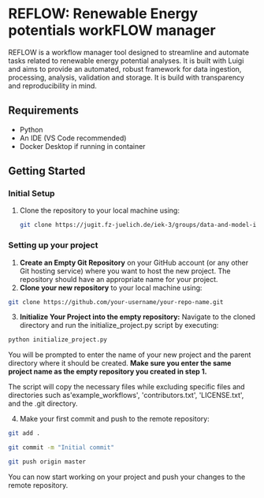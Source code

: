 # REFLOW: Renewable Energy potentials workFLOW manager

REFLOW is a workflow manager tool designed to streamline and automate tasks related to renewable energy potential analyses. It is built with Luigi and aims to provide an automated, robust framework for data ingestion, processing, analysis, validation and storage. It is build with transparency and reproducibility in mind. 

## Requirements
* Python
* An IDE (VS Code recommended)
* Docker Desktop if running in container

## Getting Started

### Initial Setup
1. Clone the repository to your local machine using:
    ```bash
    git clone https://jugit.fz-juelich.de/iek-3/groups/data-and-model-integration/pelser/reflow.git
    ```

### Setting up your project
1. **Create an Empty Git Repository** on your GitHub account (or any other Git hosting service) where you want to host the new project. The repository should have an appropriate name for your project. 
2. **Clone your new repository** to your local machine using:
```bash
git clone https://github.com/your-username/your-repo-name.git
```
3. **Initialize Your Project into the empty repository:** Navigate to the cloned directory and run the initialize_project.py script by executing:
```bash
python initialize_project.py
```

You will be prompted to enter the name of your new project and the parent directory where it should be created.
**Make sure you enter the same project name as the empty repository you created in step 1.** 

The script will copy the necessary files while excluding specific files and directories such as'example_workflows', 'contributors.txt', 'LICENSE.txt', and the .git directory.

4. Make your first commit and push to the remote repository:
```bash
git add .
```
```bash
git commit -m "Initial commit"
```
```bash
git push origin master
```
You can now start working on your project and push your changes to the remote repository.